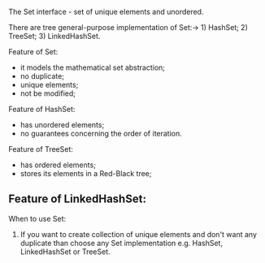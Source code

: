 The Set interface - set of unique elements and unordered.

There are tree general-purpose implementation of 
Set:->
	1) HashSet;
	2) TreeSet;
	3) LinkedHashSet.

Feature of Set:
 - it models the mathematical set abstraction;
 - no duplicate;
 - unique elements;
 - not be modified;

Feature of HashSet:
 - has unordered elements;
 - no guarantees concerning the order of iteration.

Feature of TreeSet:
 - has ordered elements;
 - stores its elements in a Red-Black tree;

Feature of LinkedHashSet:
 - 

When to use Set:
 1. If you want to create collection of unique elements and don't want any duplicate
	than choose any Set implementation e.g. HashSet, LinkedHashSet or TreeSet.